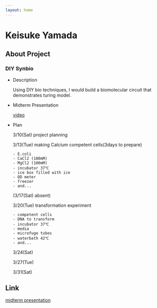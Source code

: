 ```yaml
---
layout: home
---
```


# Keisuke Yamada

## About Project
### DIY Synbio
- Description

  Using DIY bio techniques, I would build a biomolecular circuit that demonstrates turing model.
- Midterm Presentation

    [video](https://vimeo.com/258476524)

- Plan

    3/10(Sat) project planning

    3/13(Tue) making Calcium competent cells(3days to prepare)
    
      - E.coli
      - CaCl2 (100mM) 
      - MgCl2 (100mM)
      - incubator 37℃
      - ice box filled with ice
      - OD meter
      - freezer
      - and...

    (3/17(Sat) absent)

    3/20(Tue) transformation experiment
      
      - competent cells
      - DNA to transform
      - incubator 37℃
      - media
      - microfuge tubes
      - waterbath 42℃
      - and...
      
    3/24(Sat) 

    3/27(Tue) 

    3/31(Sat) 

## Link
[midterm presentation](https://vimeo.com/258476524)
